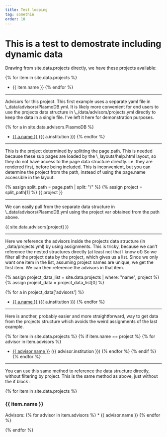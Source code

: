 ```yaml
---
title: Test looping
tag: somethin
order: 10
---
```


<h1> This is a test to demostrate including dynamic data </h1>

Drawing from site.data.projects directly, we have these projects available:

{% for item in site.data.projects %}
* {{ item.name }}
{% endfor %}

<hr>
Advisors for this project.  This first example uses a separate yaml file in \_data/advisors/PlasmoDB.yml.  It is likely more convenient for end users to use the projects data structure in \_/data/advisors/projects.yml directly to keep the data in a single file.  I've left it here for demonstration purposes.

{% for a in site.data.advisors.PlasmoDB %}
* <a href="{{ a.homepage }}">{{ a.name }}</a> ({{ a.institution }})
{% endfor %}

<hr>
This is the project determined by splitting the page.path.  This is needed because these sub pages are loaded by the \_layouts/help.html layout, so they do not have access to the page data structure directly. i.e. they are rendered first, before being included.  This is inconvenient, but you can determine the project from the path, instead of using the page.name accessible in the layout:

{% assign split_path = page.path | split: "/" %}
{% assign project = split_path[1] %}
{{ project }}

<hr>
We can easily pull from the separate data structure in \_data/advisors/PlasmoDB.yml using the project var obtained from the path above.

{{ site.data.advisors[project] }}

<hr>

Here we reference the advisors inside the projects data structure (in \_data/projects.yml) by using assignments.  This is tricky, because we can't reference the nested structures directly (at least not that I know of)  So we filter all the project data by the project, which gives us a list. Since we only want one item in the list, assuming project names are unique, we get the first item.  We can then reference the advisors in that item.

{% assign project_data_list = site.data.projects | where: "name", project %}
{% assign project_data = project_data_list[0] %}


{% for a in project_data['advisors']  %}
* <a href="{{ a.homepage }}">{{ a.name }}</a> ({{ a.institution }})
{% endfor %}

<hr>

Here is another, probably easier and more straightforward, way to get data from the projects structure which avoids the weird assignments of the last example.

{% for item in site.data.projects %}
  {% if item.name == project %}
    {% for advisor in item.advisors %}
* <a href="{{ advisor.homepage }}">{{ advisor.name }}</a> ({{ advisor.institution }})
    {% endfor %}
  {% endif %}
{% endfor %}

<hr>

You can use this same method to reference the data structure directly, without filtering by project.  This is the same method as above, just without the if block :

{% for item in site.data.projects %}
<h3> {{ item.name }} </h3>
  Advisors:
  {% for advisor in item.advisors %}
    * {{ advisor.name }}
  {% endfor %}

{% endfor %}

